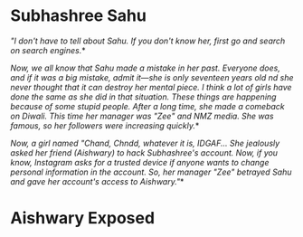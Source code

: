 
# Subhashree Sahu 

*"I don't have to tell about Sahu. If you don't know her, first go and search on search engines.**

*Now, we all know that Sahu made a mistake in her past. Everyone does, and if it was a big mistake, admit it—she is only seventeen years old nd she never thought that it can destroy her mental piece. I think a lot of girls have done the same as she did in that situation. These things are happening because of some stupid people. After a long time, she made a comeback on Diwali. This time her manager was "Zee" and NMZ media. She was famous, so her followers were increasing quickly.**

*Now, a girl named "Chand, Chndd, whatever it is, IDGAF... She jealously asked her friend (Aishwary) to hack Subhashree's account. Now, if you know, Instagram asks for a trusted device if anyone wants to change personal information in the account. So, her manager "Zee" betrayed Sahu and gave her account's access to Aishwary."**




<h1>Aishwary Exposed</h1>

